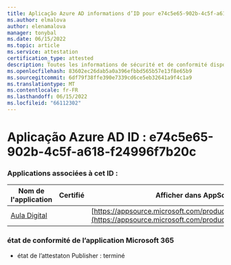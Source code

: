 ```yaml
---
title: Aplicação Azure AD informations d’ID pour e74c5e65-902b-4c5f-a618-f24996f7b20c
ms.author: elmalova
author: elenamalova
manager: tonybal
ms.date: 06/15/2022
ms.topic: article
ms.service: attestation
certification_type: attested
description: Toutes les informations de sécurité et de conformité disponibles pour e74c5e65-902b-4c5f-a618-f24996f7b20c.
ms.openlocfilehash: 83602ec26dab5a0a396efbbd565b57e13f8e65b9
ms.sourcegitcommit: 6df79f38ffe390e7339cd6ce5eb32641a9f4c1a9
ms.translationtype: MT
ms.contentlocale: fr-FR
ms.lasthandoff: 06/15/2022
ms.locfileid: "66112302"
---
```

# <a name="azure-app-id-e74c5e65-902b-4c5f-a618-f24996f7b20c"></a>Aplicação Azure AD ID : e74c5e65-902b-4c5f-a618-f24996f7b20c


### <a name="apps-associated-with-this-id"></a>Applications associées à cet ID :
| **Nom de l'application** | **Certifié** | **Afficher dans AppSource** |
|--------------|---------------|-----------------------|
| [Aula Digital](../forward/WA200003108.md) |  | [https://appsource.microsoft.com/product/office/WA200003108](https://appsource.microsoft.com/product/office/WA200003108) |

### <a name="microsoft-365-app-compliance-status"></a>état de conformité de l’application Microsoft 365
- état de l’attestaton Publisher : terminé
